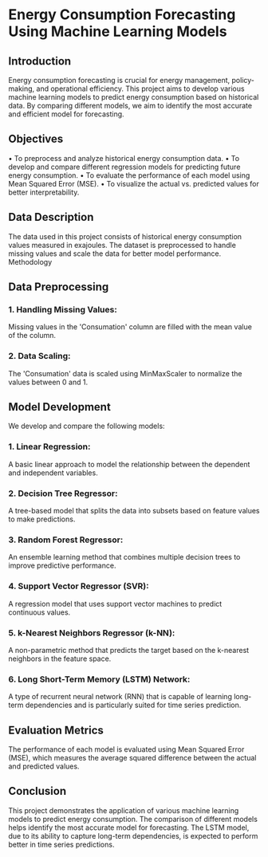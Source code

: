
# Energy Consumption Forecasting Using Machine Learning Models
## Introduction
Energy consumption forecasting is crucial for energy management, policy-making, and operational efficiency. This project aims to develop various machine learning models to predict energy consumption based on historical data. By comparing different models, we aim to identify the most accurate and efficient model for forecasting.
## Objectives
•	To preprocess and analyze historical energy consumption data.
•	To develop and compare different regression models for predicting future energy consumption.
•	To evaluate the performance of each model using Mean Squared Error (MSE).
•	To visualize the actual vs. predicted values for better interpretability.
## Data Description
The data used in this project consists of historical energy consumption values measured in exajoules. The dataset is preprocessed to handle missing values and scale the data for better model performance.
Methodology
## Data Preprocessing
### 1.	Handling Missing Values:
Missing values in the 'Consumation' column are filled with the mean value of the column.
### 2.	Data Scaling:
The 'Consumation' data is scaled using MinMaxScaler to normalize the values between 0 and 1.
## Model Development
We develop and compare the following models:
### 1.	Linear Regression:
A basic linear approach to model the relationship between the dependent and independent variables.
### 2.	Decision Tree Regressor:
A tree-based model that splits the data into subsets based on feature values to make predictions.
### 3.	Random Forest Regressor:
An ensemble learning method that combines multiple decision trees to improve predictive performance.
### 4.	Support Vector Regressor (SVR):
A regression model that uses support vector machines to predict continuous values.
### 5.	k-Nearest Neighbors Regressor (k-NN):
A non-parametric method that predicts the target based on the k-nearest neighbors in the feature space.
### 6.	Long Short-Term Memory (LSTM) Network:
A type of recurrent neural network (RNN) that is capable of learning long-term dependencies and is particularly suited for time series prediction.
## Evaluation Metrics
The performance of each model is evaluated using Mean Squared Error (MSE), which measures the average squared difference between the actual and predicted values.

## Conclusion
This project demonstrates the application of various machine learning models to predict energy consumption. The comparison of different models helps identify the most accurate model for forecasting. The LSTM model, due to its ability to capture long-term dependencies, is expected to perform better in time series predictions.
